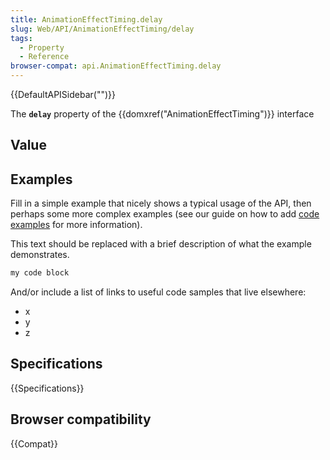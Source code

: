 ```yaml
---
title: AnimationEffectTiming.delay
slug: Web/API/AnimationEffectTiming/delay
tags:
  - Property
  - Reference
browser-compat: api.AnimationEffectTiming.delay
---
```

{{DefaultAPISidebar("")}}

The **`delay`** property of the {{domxref("AnimationEffectTiming")}} interface 

## Value



## Examples

Fill in a simple example that nicely shows a typical usage of the API, then perhaps some more complex examples (see our guide on how to add [code examples](/en-US/docs/MDN/Contribute/Structures/Code_examples) for more information).

This text should be replaced with a brief description of what the example demonstrates.

```js
my code block
```

And/or include a list of links to useful code samples that live elsewhere:

*   x
*   y
*   z

## Specifications

{{Specifications}}

## Browser compatibility

{{Compat}}


